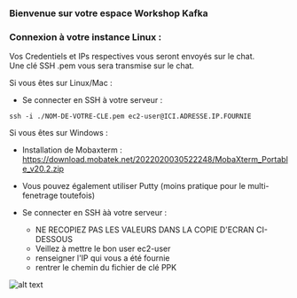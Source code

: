 ### Bienvenue sur votre espace Workshop Kafka


### Connexion à votre instance Linux :

Vos Credentiels et IPs respectives vous seront envoyés sur le chat.    
Une clé SSH .pem vous sera transmise sur le chat.  


Si vous êtes sur Linux/Mac :

- Se connecter en SSH à votre serveur :

```console 
ssh -i ./NOM-DE-VOTRE-CLE.pem ec2-user@ICI.ADRESSE.IP.FOURNIE
```

Si vous êtes sur Windows :

- Installation de Mobaxterm :
https://download.mobatek.net/2022020030522248/MobaXterm_Portable_v20.2.zip

- Vous pouvez également utiliser Putty (moins pratique pour le multi-fenetrage toutefois)


- Se connecter en SSH àà votre serveur :

  - NE RECOPIEZ PAS LES VALEURS DANS LA COPIE D'ECRAN CI-DESSOUS
  - Veillez à mettre le bon user ec2-user  
  - renseigner l'IP qui vous a été fournie  
  - rentrer le chemin du fichier de clé PPK 

![alt text](https://i.ibb.co/tYL7W8y/Annotation-2020-05-08-135954.png)
